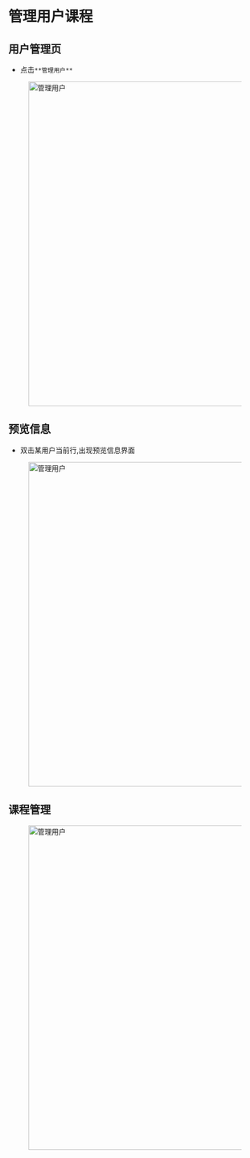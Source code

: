 # 管理用户课程

## 用户管理页

* 点击`**管理用户**`

<figure>
  <img src='' width="1200px" height="644px" alt="管理用户">
</figure>

## 预览信息

* 双击某用户当前行,出现预览信息界面

<figure>
  <img src='' width="1200px" height="644px" alt="管理用户">
</figure>

## **课程管理**

<figure>
  <img src='' width="1200px" height="644px" alt="管理用户">
</figure>
